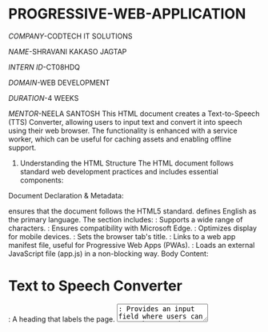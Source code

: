 # PROGRESSIVE-WEB-APPLICATION

*COMPANY*-CODTECH IT SOLUTIONS

*NAME*-SHRAVANI KAKASO JAGTAP

*INTERN ID*-CT08HDQ

*DOMAIN*-WEB DEVELOPMENT

*DURATION*-4 WEEKS

*MENTOR*-NEELA SANTOSH
This HTML document creates a Text-to-Speech (TTS) Converter, allowing users to input text and convert it into speech using their web browser. The functionality is enhanced with a service worker, which can be useful for caching assets and enabling offline support.

1. Understanding the HTML Structure
The HTML document follows standard web development practices and includes essential components:

Document Declaration & Metadata:

<!DOCTYPE html> ensures that the document follows the HTML5 standard.
<html lang="en"> defines English as the primary language.
The <head> section includes:
<meta charset="UTF-8">: Supports a wide range of characters.
<meta http-equiv="X-UA-Compatible" content="IE=edge">: Ensures compatibility with Microsoft Edge.
<meta name="viewport" content="width=device-width, initial-scale=1.0">: Optimizes display for mobile devices.
<title>Text to Speech Converter</title>: Sets the browser tab's title.
<link rel="manifest" href="manifest.json">: Links to a web app manifest file, useful for Progressive Web Apps (PWAs).
<script defer src="app.js"></script>: Loads an external JavaScript file (app.js) in a non-blocking way.
Body Content:

<h1>Text to Speech Converter</h1>: A heading that labels the page.
<textarea>: Provides an input field where users can type the text they want to convert to speech.
<button>: A button (id="convert-btn") to trigger the speech conversion.

OUTPUT:-
![Image](https://github.com/user-attachments/assets/a01e5ba9-51a0-4150-8a64-799ec4b1063e)
